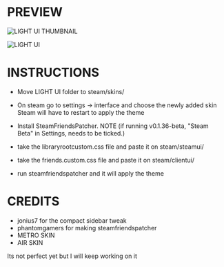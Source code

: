 # PREVIEW
![LIGHT UI THUMBNAIL](https://i.imgur.com/28hJq3d.png)

![LIGHT UI](https://media.giphy.com/media/VGJmShrCh3vTgJhjKc/giphy.gif)
# INSTRUCTIONS
* Move LIGHT UI folder to steam/skins/

* On steam go to settings -> interface and choose the newly added skin
Steam will have to restart to apply the theme

* Install SteamFriendsPatcher. NOTE (if running v0.1.36-beta, "Steam Beta" in Settings, needs to be ticked.) 

* take the libraryrootcustom.css file and paste it on steam/steamui/
* take the friends.custom.css file and paste it on steam/clientui/
* run steamfriendspatcher and it will apply the theme

# CREDITS
* jonius7 for the compact sidebar tweak
* phantomgamers for making steamfriendspatcher
* METRO SKIN
* AIR SKIN


Its not perfect yet but I will keep working on it
